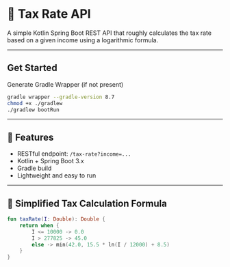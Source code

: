 # 🧾 Tax Rate API

A simple Kotlin Spring Boot REST API that roughly calculates the tax rate based on a given income using a logarithmic formula.

---

## Get Started

Generate Gradle Wrapper (if not present)
```bash
gradle wrapper --gradle-version 8.7
chmod +x ./gradlew
./gradlew bootRun
```

---

## 🚀 Features

- RESTful endpoint: `/tax-rate?income=...`
- Kotlin + Spring Boot 3.x
- Gradle build
- Lightweight and easy to run

---

## 📐 Simplified Tax Calculation Formula

```kotlin
fun taxRate(I: Double): Double {
    return when {
        I <= 10000 -> 0.0
        I > 277825 -> 45.0
        else -> min(42.0, 15.5 * ln(I / 12000) + 8.5)
    }
}

